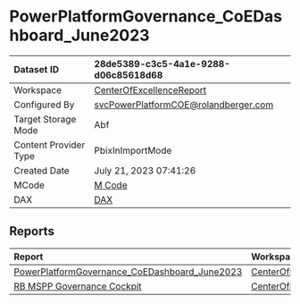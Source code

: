 



# PowerPlatformGovernance_CoEDashboard_June2023

|Dataset ID|28de5389-c3c5-4a1e-9288-d06c85618d68|
| :--- | :--- |
|Workspace|[CenterOfExcellenceReport](../Workspaces/CenterOfExcellenceReport.md)|
|Configured By|svcPowerPlatformCOE@rolandberger.com|
|Target Storage Mode|Abf|
|Content Provider Type|PbixInImportMode|
|Created Date|July 21, 2023 07:41:26|
|MCode|[M Code](./PowerPlatformGovernance_CoEDashboard_June2023/mcode.md)|
|DAX|[DAX](./PowerPlatformGovernance_CoEDashboard_June2023/dax.md)|

## Reports

|Report|Workspace|
| :--- | :--- |
|[PowerPlatformGovernance_CoEDashboard_June2023](../Reports/PowerPlatformGovernance_CoEDashboard_June2023.md)|[CenterOfExcellenceReport](../Workspaces/CenterOfExcellenceReport.md)|
|[RB MSPP Governance Cockpit](../Reports/RB-MSPP-Governance-Cockpit.md)|[CenterOfExcellenceReport](../Workspaces/CenterOfExcellenceReport.md)|
